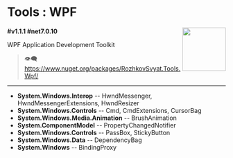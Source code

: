 # Tools : WPF

<img align="right" width="100" height="100" src="https://github.com/rozhkovsvyat/Tools.RecipeFactory/assets/71471748/ba1a969f-e54f-46d5-8f7f-70aa6434e063">

**#v1.1.1 #net7.0.10**

WPF Application Development Toolkit

> :eye_speech_bubble: https://www.nuget.org/packages/RozhkovSvyat.Tools.Wpf/

---

* **System.Windows.Interop** -- HwndMessenger, HwndMessengerExtensions, HwndResizer
* **System.Windows.Controls** -- Cmd, CmdExtensions, CursorBag
* **System.Windows.Media.Animation** -- BrushAnimation
* **System.ComponentModel** -- PropertyChangedNotifier
* **System.Windows.Controls** -- PassBox, StickyButton
* **System.Windows.Data** -- DependencyBag
* **System.Windows** -- BindingProxy
